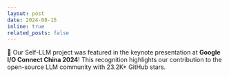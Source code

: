 ```yaml
---
layout: post
date: 2024-08-15
inline: true
related_posts: false
---
```


🎉 Our Self-LLM project was featured in the keynote presentation at **Google I/O Connect China 2024**! This recognition highlights our contribution to the open-source LLM community with 23.2K+ GitHub stars.